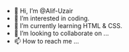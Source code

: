 - 👋 Hi, I’m @Alif-Uzair
- 👀 I’m interested in coding.
- 🌱 I’m currently learning HTML & CSS.
- 💞️ I’m looking to collaborate on ...
- 📫 How to reach me ...

<!---
Alif-Uzair/Alif-Uzair is a ✨ special ✨ repository because its `README.md` (this file) appears on your GitHub profile.
You can click the Preview link to take a look at your changes.
--->
